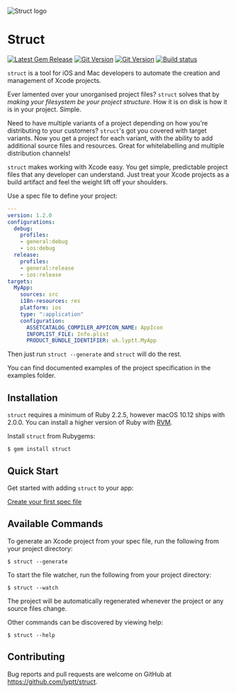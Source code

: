 ![Struct logo](https://s3.eu-central-1.amazonaws.com/struct.tools/images/StructLogo_Colour_Headline.png)

# Struct
[![Latest Gem Release](https://img.shields.io/gem/v/struct.svg)](https://rubygems.org/gems/struct) 
[![Git Version](https://img.shields.io/github/tag/lyptt/struct.svg)](https://github.com/lyptt/struct/releases/tag/1.1.1)
[![Git Version](https://img.shields.io/github/commits-since/lyptt/struct/1.1.1.svg)](https://github.com/lyptt/struct/commits/master)
[![Build status](https://travis-ci.org/lyptt/struct.svg?branch=master)](https://travis-ci.org/lyptt/struct)

`struct` is a tool for iOS and Mac developers to automate the creation and management of Xcode projects.

Ever lamented over your unorganised project files? `struct` solves that by _making your filesystem be your project structure_. How it is on disk is how it is in your project. Simple.

Need to have multiple variants of a project depending on how you're distributing to your customers? `struct`'s got you covered with target variants. Now you get a project for each variant, with the ability to add additional source files and resources. Great for whitelabelling and multiple distribution channels!

`struct` makes working with Xcode easy. You get simple, predictable project files that any developer can understand. Just treat your Xcode projects as a build artifact and feel the weight lift off your shoulders.

Use a spec file to define your project:

```yaml
---
version: 1.2.0
configurations:
  debug:
    profiles:
    - general:debug
    - ios:debug
  release:
    profiles:
    - general:release
    - ios:release
targets:
  MyApp:
    sources: src
    i18n-resources: res
    platform: ios
    type: ":application"
    configuration:
      ASSETCATALOG_COMPILER_APPICON_NAME: AppIcon
      INFOPLIST_FILE: Info.plist
      PRODUCT_BUNDLE_IDENTIFIER: uk.lyptt.MyApp
```

Then just run `struct --generate` and `struct` will do the rest.

You can find documented examples of the project specification in the examples folder.

## Installation

`struct` requires a minimum of Ruby 2.2.5, however macOS 10.12 ships with 2.0.0.
You can install a higher version of Ruby with [RVM](https://rvm.io/).

Install `struct` from Rubygems:

    $ gem install struct

## Quick Start

Get started with adding `struct` to your app:

[Create your first spec file](https://github.com/lyptt/xcodegen/wiki/Quick-Start)

## Available Commands

To generate an Xcode project from your spec file, run the following from your project directory:

    $ struct --generate

To start the file watcher, run the following from your project directory:

    $ struct --watch
    
The project will be automatically regenerated whenever the project or any source files change.

Other commands can be discovered by viewing help:

    $ struct --help

## Contributing

Bug reports and pull requests are welcome on GitHub at https://github.com/lyptt/struct.
